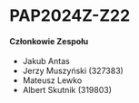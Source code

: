 # PAP2024Z-Z22

#### Członkowie Zespołu
- Jakub Antas 
- Jerzy Muszyński (327383)
- Mateusz Lewko
- Albert Skutnik (319803)